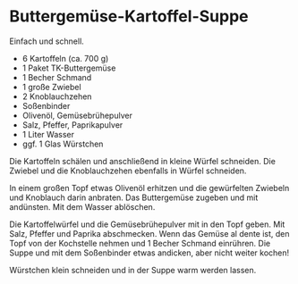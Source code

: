Buttergemüse-Kartoffel-Suppe
============================

Einfach und schnell.

* 6 Kartoffeln (ca. 700 g)
* 1 Paket TK-Buttergemüse
* 1 Becher Schmand
* 1 große Zwiebel
* 2 Knoblauchzehen
* Soßenbinder
* Olivenöl, Gemüsebrühepulver
* Salz, Pfeffer, Paprikapulver
* 1 Liter Wasser
* ggf. 1 Glas Würstchen

Die Kartoffeln schälen und anschließend in kleine Würfel schneiden. Die Zwiebel und die Knoblauchzehen ebenfalls in Würfel schneiden.

In einem großen Topf etwas Olivenöl erhitzen und die gewürfelten Zwiebeln und Knoblauch darin anbraten. Das Buttergemüse zugeben und mit andünsten. Mit dem Wasser ablöschen.

Die Kartoffelwürfel und die Gemüsebrühepulver mit in den Topf geben. Mit Salz, Pfeffer und Paprika abschmecken. Wenn das Gemüse al dente ist, den Topf von der Kochstelle nehmen und 1 Becher Schmand einrühren. Die Suppe und mit dem Soßenbinder etwas andicken, aber nicht weiter kochen!

Würstchen klein schneiden und in der Suppe warm werden lassen.
